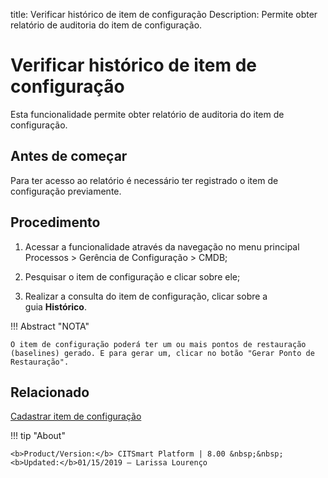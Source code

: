 title: Verificar histórico de item de configuração
Description: Permite obter relatório de auditoria do item de configuração.
# Verificar histórico de item de configuração

Esta funcionalidade permite obter relatório de auditoria do item de configuração.

Antes de começar
--------------------

Para ter acesso ao relatório é necessário ter registrado o item de configuração
previamente.

Procedimento
----------------

1.  Acessar a funcionalidade através da navegação no menu principal Processos \>
    Gerência de Configuração \> CMDB;

2.  Pesquisar o item de configuração e clicar sobre ele;

3.  Realizar a consulta do item de configuração, clicar sobre a
    guia **Histórico**.

!!! Abstract "NOTA"  

    O item de configuração poderá ter um ou mais pontos de restauração
    (baselines) gerado. E para gerar um, clicar no botão "Gerar Ponto de
    Restauração".

Relacionado
----------------

[Cadastrar item de configuração](/pt-br/citsmart-platform-8/processes/configuration/use/register-CI.html)

!!! tip "About"

    <b>Product/Version:</b> CITSmart Platform | 8.00 &nbsp;&nbsp;
    <b>Updated:</b>01/15/2019 – Larissa Lourenço

